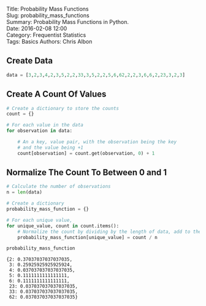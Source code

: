 Title: Probability Mass Functions  
Slug: probability_mass_functions  
Summary: Probability Mass Functions in Python.    
Date: 2016-02-08 12:00  
Category: Frequentist Statistics  
Tags: Basics
Authors: Chris Albon  

## Create Data


```python
data = [3,2,3,4,2,3,5,2,2,33,3,5,2,2,5,6,62,2,2,3,6,6,2,23,3,2,3]
```

## Create A Count Of Values


```python
# Create a dictionary to store the counts
count = {}

# For each value in the data
for observation in data:

    # An a key, value pair, with the observation being the key
    # and the value being +1
    count[observation] = count.get(observation, 0) + 1
```

## Normalize The Count To Between 0 and 1


```python
# Calculate the number of observations
n = len(data)

# Create a dictionary
probability_mass_function = {}

# For each unique value,
for unique_value, count in count.items():
    # Normalize the count by dividing by the length of data, add to the PMC dictionary
    probability_mass_function[unique_value] = count / n
```


```python
probability_mass_function
```




    {2: 0.37037037037037035,
     3: 0.25925925925925924,
     4: 0.037037037037037035,
     5: 0.1111111111111111,
     6: 0.1111111111111111,
     23: 0.037037037037037035,
     33: 0.037037037037037035,
     62: 0.037037037037037035}
